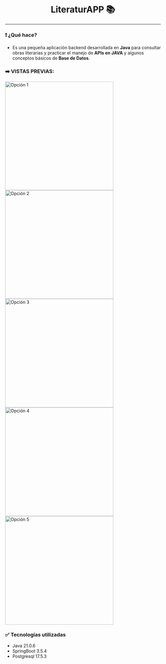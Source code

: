 <h1 align="center">LiteraturAPP 📚</h1>
<hr>

<h3>❗ ¿Qué hace?</h3>
<ul>
  <li> Es una pequeña aplicación backend desarrollada en <strong>Java</strong> para consultar obras literarias y practicar el manejo de <strong>APIs en JAVA</strong> y algunos conceptos básicos de <strong>Base de Datos</strong>.</span></li>
</ul>

<h3>➡️ VISTAS PREVIAS:</h3>
<p>
  <img src="https://i.imgur.com/glzWfz9.jpeg" alt="Opción 1" width="350"><br>
  <img src="https://i.imgur.com/vrXjDy0.jpeg" alt="Opción 2" width="350"><br>
  <img src="https://i.imgur.com/m3exxCd.jpeg" alt="Opción 3" width="350"><br>
  <img src="https://i.imgur.com/T5gDED4.jpeg" alt="Opción 4" width="350"><br>
  <img src="https://i.imgur.com/g9wmzgf.jpeg" alt="Opción 5" width="350">
</p>

<h3>✅ Tecnologías utilizadas</h3>
<ul>
  <li><span>Java 21.0.6</span></li>
  <li><span>SpringBoot 3.5.4</span></li>
  <li><span>Postgresql 17.5.3</span></li>
</ul>
